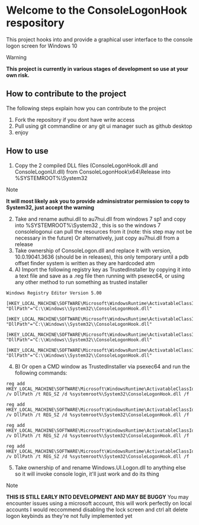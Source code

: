 # Welcome to the ConsoleLogonHook respository

This project hooks into and provide a graphical user interface to the console logon screen for Windows 10


> [!WARNING] 
**This project is currently in various stages of development so use at your own risk.**

## How to contribute to the project
The following steps explain how you can contribute to the project
1. Fork the repository if you dont have write access
2. Pull using git commandline or any git ui manager such as github desktop
3. enjoy
 
## How to use
1. Copy the 2 compiled DLL files (ConsoleLogonHook.dll and ConsoleLogonUI.dll) from ConsoleLogonHook\x64\Release into %SYSTEMROOT%\System32
> [!NOTE]
> **It will most likely ask you to provide adminsistrator permission to copy to System32, just accept the warning**
>
2. Take and rename authui.dll to au7hui.dll from windows 7 sp1 and copy into %SYSTEMROOT%\System32 , this is so the windows 7 consolelogonui can pull the resources from it (note: this step may not be necessary in the future)
 Or alternatively, just copy au7hui.dll from a release 
3. Take ownership of ConsoleLogon.dll and replace it with version, 10.0.19041.3636 (should be in releases), this only temporary until a pdb offset finder system is written as they are hardcoded atm
4. A) Import the following registry key as TrustedInstaller by copying it into a text file and save as a .reg file then running with psexec64, or using any other method to run something as trusted installer


```
Windows Registry Editor Version 5.00

[HKEY_LOCAL_MACHINE\SOFTWARE\Microsoft\WindowsRuntime\ActivatableClassId\Windows.Internal.UI.Logon.Controller.ConsoleBlockedShutdownResolver]
"DllPath"="C:\\Windows\\System32\\ConsoleLogonHook.dll"

[HKEY_LOCAL_MACHINE\SOFTWARE\Microsoft\WindowsRuntime\ActivatableClassId\Windows.Internal.UI.Logon.Controller.ConsoleLockScreen]
"DllPath"="C:\\Windows\\System32\\ConsoleLogonHook.dll"

[HKEY_LOCAL_MACHINE\SOFTWARE\Microsoft\WindowsRuntime\ActivatableClassId\Windows.Internal.UI.Logon.Controller.ConsoleLogonUX]
"DllPath"="C:\\Windows\\System32\\ConsoleLogonHook.dll"

[HKEY_LOCAL_MACHINE\SOFTWARE\Microsoft\WindowsRuntime\ActivatableClassId\Windows.Internal.Shell.PlatformExtensions.ConsoleCredUX]
"DllPath"="C:\\Windows\\System32\\ConsoleLogonHook.dll"
```

4. B) Or open a CMD window as TrustedInstaller via psexec64 and run the following commands:

```
reg add HKEY_LOCAL_MACHINE\SOFTWARE\Microsoft\WindowsRuntime\ActivatableClassId\Windows.Internal.Shell.PlatformExtensions.ConsoleCredUX /v DllPath /t REG_SZ /d %systemroot%\System32\ConsoleLogonHook.dll /f

reg add HKEY_LOCAL_MACHINE\SOFTWARE\Microsoft\WindowsRuntime\ActivatableClassId\Windows.Internal.UI.Logon.Controller.ConsoleBlockedShutdownResolver /v DllPath /t REG_SZ /d %systemroot%\System32\ConsoleLogonHook.dll /f

reg add HKEY_LOCAL_MACHINE\SOFTWARE\Microsoft\WindowsRuntime\ActivatableClassId\Windows.Internal.UI.Logon.Controller.ConsoleLockScreen /v DllPath /t REG_SZ /d %systemroot%\System32\ConsoleLogonHook.dll /f

reg add HKEY_LOCAL_MACHINE\SOFTWARE\Microsoft\WindowsRuntime\ActivatableClassId\Windows.Internal.UI.Logon.Controller.ConsoleLogonUX /v DllPath /t REG_SZ /d %systemroot%\System32\ConsoleLogonHook.dll /f
```

5. Take ownership of and rename Windows.UI.Logon.dll to anything else so it will invoke console login, it'll just work and do its thing

> [!NOTE]
> **THIS IS STILL EARLY INTO DEVELOPMENT AND MAY BE BUGGY**
> You may encounter issues using a microsoft account, this will work perfectly on local accounts
> I would reccommend disabling the lock screen and ctrl alt delete logon keybinds as they're not fully implemented yet
>
